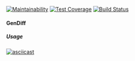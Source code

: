 [![Maintainability](https://api.codeclimate.com/v1/badges/38c8fa3e75e4272e2b8d/maintainability)](https://codeclimate.com/github/grom194/frontend-project-lvl2/maintainability)
[![Test Coverage](https://api.codeclimate.com/v1/badges/38c8fa3e75e4272e2b8d/test_coverage)](https://codeclimate.com/github/grom194/frontend-project-lvl2/test_coverage)
[![Build Status](https://travis-ci.org/grom194/frontend-project-lvl2.svg?branch=master)](https://travis-ci.org/grom194/frontend-project-lvl2)

#### GenDiff

##### Usage

[![asciicast](https://asciinema.org/a/SDs5SjDecG574UIBm6Pojoyad.svg)](https://asciinema.org/a/SDs5SjDecG574UIBm6Pojoyad)
